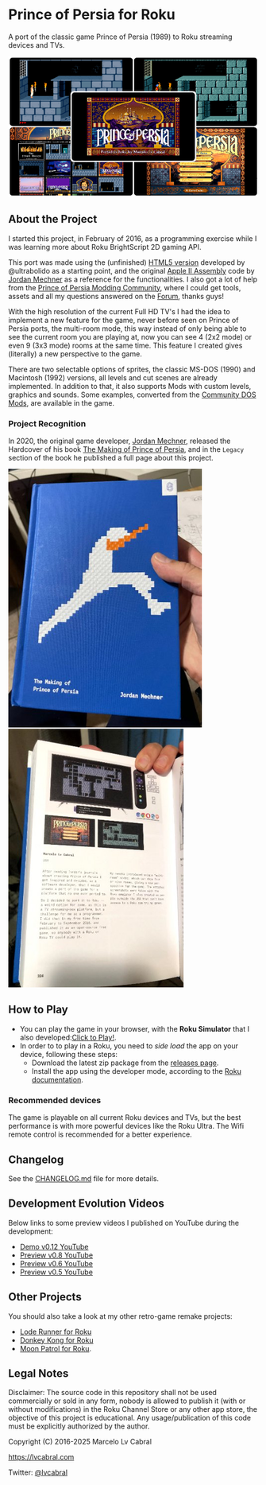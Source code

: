 # Prince of Persia for Roku

A port of the classic game Prince of Persia (1989) to Roku streaming devices and TVs.

![Prince of Persia for Roku - Screenshots](docs/pop-collage.png)

## About the Project

I started this project, in February of 2016, as a programming exercise while I was learning more about Roku BrightScript 2D gaming API.

This port was made using the (unfinished) [HTML5 version](https://github.com/ultrabolido/PrinceJS) developed by @ultrabolido as a starting point, and the original [Apple II Assembly](https://github.com/jmechner/Prince-of-Persia-Apple-II) code by [Jordan Mechner](https://www.jordanmechner.com/) as a reference for the functionalities. I also got a lot of help from the [Prince of Persia Modding Community](http://www.princed.org/), where I could get tools, assets and all my questions answered on the [Forum](http://forum.princed.org/), thanks guys!

With the high resolution of the current Full HD TV's I had the idea to implement a new feature for the game, never before seen on Prince of Persia ports, the multi-room mode, this way instead of only being able to see the current room you are playing at, now you can see 4 (2x2 mode) or even 9 (3x3 mode) rooms at the same time. This feature I created gives (literally) a new perspective to the game.

There are two selectable options of sprites, the classic MS-DOS (1990) and Macintosh (1992) versions, all levels and cut scenes are already implemented. In addition to that, it also supports Mods with custom levels, graphics and sounds. Some examples, converted from the [Community DOS Mods](http://www.popot.org/custom_levels.php), are available in the game.

### Project Recognition

In 2020, the original game developer, [Jordan Mechner](https://www.jordanmechner.com/), released the Hardcover of his book [The Making of Prince of Persia](https://amzn.to/4qg4bbm), and in the `Legacy` section of the book he published a full page about this project.

![The Making of Prince of Persia - Book Cover](docs/pop-book-cover.jpg)
![The Making of Prince of Persia - Project Page](docs/pop-book-page.jpg)

## How to Play

* You can play the game in your browser, with the **Roku Simulator** that I also developed:[Click to Play!](https://lvcabral.com/brs/?pkg=pop-roku).
* In order to to play in a Roku, you need to _side load_ the app on your device, following these steps:
  * Download the latest zip package from the [releases page](https://github.com/lvcabral/Prince-of-Persia-Roku/releases).
  * Install the app using the developer mode, according to the [Roku documentation](https://developer.roku.com/docs/developer-program/getting-started/developer-setup.md).

### Recommended devices

The game is playable on all current Roku devices and TVs, but the best performance is with more powerful devices like the Roku Ultra. The Wifi remote control is recommended for a better experience.

## Changelog

See the [CHANGELOG.md](CHANGELOG.md) file for more details.

## Development Evolution Videos

Below links to some preview videos I published on YouTube during the development:

* [Demo v0.12 YouTube](https://www.youtube.com/watch?v=gFOKxBuw66o)
* [Preview v0.8 YouTube](https://www.youtube.com/watch?v=4tVxNFCUSiE)
* [Preview v0.6 YouTube](https://www.youtube.com/watch?v=gYzuH9f3ADU)
* [Preview v0.5 YouTube](https://www.youtube.com/watch?v=r6B0xgb8GSE)

## Other Projects

You should also take a look at my other retro-game remake projects:

* [Lode Runner for Roku](https://github.com/lvcabral/Lode-Runner-Roku)
* [Donkey Kong for Roku](https://lvcabral.com/brs/?pkg=dk-roku.zip)
* [Moon Patrol for Roku](https://github.com/lvcabral/Moon-Patrol-Roku).

## Legal Notes

Disclaimer: The source code in this repository shall not be used commercially or sold in any form, nobody is allowed to publish it (with or without modifications) in the Roku Channel Store or any other app store, the objective of this project is educational. Any usage/publication of this code must be explicitly authorized by the author.

Copyright (C) 2016-2025 Marcelo Lv Cabral

<https://lvcabral.com>

Twitter: [@lvcabral](https://twitter.com/lvcabral)
